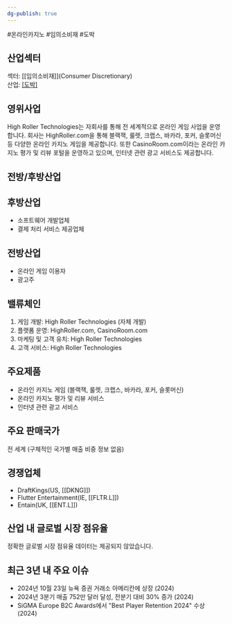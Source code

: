 ```yaml
---
dg-publish: true
---
```

#온라인카지노 #임의소비재 #도박


## 산업섹터

섹터: [[임의소비재]](Consumer Discretionary)  
산업: [[도박]](Gambling)

## 영위사업

High Roller Technologies는 자회사를 통해 전 세계적으로 온라인 게임 사업을 운영합니다. 회사는 HighRoller.com을 통해 블랙잭, 룰렛, 크랩스, 바카라, 포커, 슬롯머신 등 다양한 온라인 카지노 게임을 제공합니다. 또한 CasinoRoom.com이라는 온라인 카지노 평가 및 리뷰 포털을 운영하고 있으며, 인터넷 관련 광고 서비스도 제공합니다.

## 전방/후방산업

## 후방산업

- 소프트웨어 개발업체
- 결제 처리 서비스 제공업체

## 전방산업

- 온라인 게임 이용자
- 광고주

## 밸류체인

1. 게임 개발: High Roller Technologies (자체 개발)
2. 플랫폼 운영: HighRoller.com, CasinoRoom.com
3. 마케팅 및 고객 유치: High Roller Technologies
4. 고객 서비스: High Roller Technologies

## 주요제품

- 온라인 카지노 게임 (블랙잭, 룰렛, 크랩스, 바카라, 포커, 슬롯머신)
- 온라인 카지노 평가 및 리뷰 서비스
- 인터넷 관련 광고 서비스

## 주요 판매국가

전 세계 (구체적인 국가별 매출 비중 정보 없음)

## 경쟁업체

- DraftKings(US, [[DKNG]])
- Flutter Entertainment(IE, [[FLTR.L]])
- Entain(UK, [[ENT.L]])

## 산업 내 글로벌 시장 점유율

정확한 글로벌 시장 점유율 데이터는 제공되지 않았습니다.

## 최근 3년 내 주요 이슈

- 2024년 10월 23일 뉴욕 증권 거래소 아메리칸에 상장 (2024)
- 2024년 3분기 매출 752만 달러 달성, 전분기 대비 30% 증가 (2024)
- SiGMA Europe B2C Awards에서 "Best Player Retention 2024" 수상 (2024)